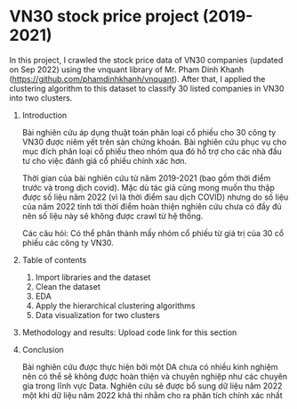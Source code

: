 # VN30 stock price project (2019-2021)

In this project, I crawled the stock price data of VN30 companies (updated on Sep 2022) using the vnquant library of Mr. Pham Dinh Khanh (https://github.com/phamdinhkhanh/vnquant). After that, I applied the clustering algorithm to this dataset to classify 30 listed companies in VN30 into two clusters.

1. Introduction

    Bài nghiên cứu áp dụng thuật toán phân loại cổ phiếu cho 30 công ty VN30 được niêm yết trên sàn chứng khoán. Bài nghiên cứu phục vụ cho mục đích phân loại cổ phiếu theo nhóm qua đó hỗ trợ cho các nhà đầu tư cho việc đánh giá cổ phiếu chính xác hơn. 
    
    Thời gian của bài nghiên cứu từ năm 2019-2021 (bao gồm thời điểm trước và trong dịch covid). Mặc dù tác giả cũng mong muốn thu thập được số liệu năm 2022 (vì là thời điểm sau dịch COVID) nhưng do số liệu của năm 2022 tính tới thời điểm hoàn thiện nghiên cứu chưa có đầy đủ nên số liệu này sẽ không được crawl từ hệ thống.
    
    Các câu hỏi: Có thể phân thành mấy nhóm cổ phiếu từ giá trị của 30 cổ phiếu các công ty VN30.  

2. Table of contents

    1. Import libraries and the dataset
    2. Clean the dataset
    3. EDA
    4. Apply the hierarchical clustering algorithms
    5. Data visualization for two clusters
    
3. Methodology and results: Upload code link for this section

4. Conclusion 

    Bài nghiên cứu được thực hiện bởi một DA chưa có nhiều kinh nghiệm nên có thể sẽ không được hoàn thiện và chuyên nghiệp như các chuyên gia trong lĩnh vực Data.
    Nghiên cứu sẽ được bổ sung dữ liệu năm 2022 một khi dữ liệu năm 2022 khả thi nhằm cho ra phân tích chính xác nhất
